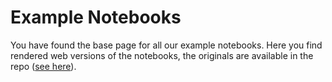 # Example Notebooks

You have found the base page for all our example notebooks. Here you find rendered web versions of the notebooks, the originals are available in the repo ([see here](https://gitlab.pasqal.com/emulation/rydberg-atoms/emu-ct/-/tree/main/docs/notebooks/?ref_type=heads)).
